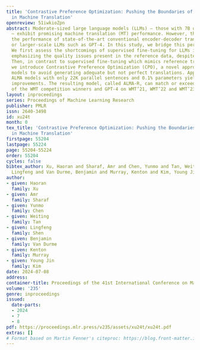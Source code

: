 ```yaml
---
title: 'Contrastive Preference Optimization: Pushing the Boundaries of LLM Performance
  in Machine Translation'
openreview: 51iwkioZpn
abstract: Moderate-sized large language models (LLMs) – those with 7B or 13B parameters
  – exhibit promising machine translation (MT) performance. However, they do not match
  the performance of state-of-the-art conventional encoder-decoder translation models
  or larger-scale LLMs such as GPT-4. In this study, we bridge this performance gap.
  We first assess the shortcomings of supervised fine-tuning for LLMs in the MT task,
  emphasizing the quality issues present in the reference data, despite being human-generated.
  Then, in contrast to supervised fine-tuning which mimics reference translations,
  we introduce Contrastive Preference Optimization (CPO), a novel approach that trains
  models to avoid generating adequate but not perfect translations. Applying CPO to
  ALMA models with only 22K parallel sentences and 0.1% parameters yields significant
  improvements. The resulting model, called ALMA-R, can match or exceed the performance
  of the WMT competition winners and GPT-4 on WMT’21, WMT’22 and WMT’23 test datasets.
layout: inproceedings
series: Proceedings of Machine Learning Research
publisher: PMLR
issn: 2640-3498
id: xu24t
month: 0
tex_title: 'Contrastive Preference Optimization: Pushing the Boundaries of {LLM} Performance
  in Machine Translation'
firstpage: 55204
lastpage: 55224
page: 55204-55224
order: 55204
cycles: false
bibtex_author: Xu, Haoran and Sharaf, Amr and Chen, Yunmo and Tan, Weiting and Shen,
  Lingfeng and Van Durme, Benjamin and Murray, Kenton and Kim, Young Jin
author:
- given: Haoran
  family: Xu
- given: Amr
  family: Sharaf
- given: Yunmo
  family: Chen
- given: Weiting
  family: Tan
- given: Lingfeng
  family: Shen
- given: Benjamin
  family: Van Durme
- given: Kenton
  family: Murray
- given: Young Jin
  family: Kim
date: 2024-07-08
address:
container-title: Proceedings of the 41st International Conference on Machine Learning
volume: '235'
genre: inproceedings
issued:
  date-parts:
  - 2024
  - 7
  - 8
pdf: https://proceedings.mlr.press/v235/assets/xu24t/xu24t.pdf
extras: []
# Format based on Martin Fenner's citeproc: https://blog.front-matter.io/posts/citeproc-yaml-for-bibliographies/
---
```

